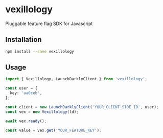 # vexillology

Pluggable feature flag SDK for Javascript

## Installation

```sh
npm install --save vexillology
```

## Usage

```ts
import { Vexillology, LaunchDarklyClient } from 'vexillology';

const user = {
  key: 'aa0ceb',
};

const client = new LaunchDarklyClient('YOUR_CLIENT_SIDE_ID', user);
const vex = new Vexillology(ld);

await vex.ready();

const value = vex.get('YOUR_FEATURE_KEY');
```
